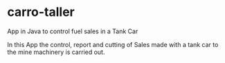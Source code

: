 # carro-taller
App in Java to control fuel sales in a Tank Car

In this App the control, report and cutting of Sales made with a tank car to the mine machinery is carried out.
